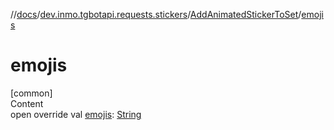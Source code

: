 //[docs](../../../index.md)/[dev.inmo.tgbotapi.requests.stickers](../index.md)/[AddAnimatedStickerToSet](index.md)/[emojis](emojis.md)



# emojis  
[common]  
Content  
open override val [emojis](emojis.md): [String](https://kotlinlang.org/api/latest/jvm/stdlib/kotlin/-string/index.html)  



